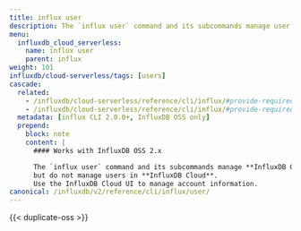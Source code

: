 ```yaml
---
title: influx user
description: The `influx user` command and its subcommands manage user information in InfluxDB OSS.
menu:
  influxdb_cloud_serverless:
    name: influx user
    parent: influx
weight: 101
influxdb/cloud-serverless/tags: [users]
cascade:
  related:
    - /influxdb/cloud-serverless/reference/cli/influx/#provide-required-authentication-credentials, influx CLI—Provide required authentication credentials
    - /influxdb/cloud-serverless/reference/cli/influx/#provide-required-authentication-credentials, influx CLI—Provide required authentication credentials
  metadata: [influx CLI 2.0.0+, InfluxDB OSS only]
  prepend:
    block: note
    content: |
      #### Works with InfluxDB OSS 2.x

      The `influx user` command and its subcommands manage **InfluxDB OSS 2.x** users,
      but do not manage users in **InfluxDB Cloud**.
      Use the InfluxDB Cloud UI to manage account information.
canonical: /influxdb/v2/reference/cli/influx/user/
---
```


{{< duplicate-oss >}}
